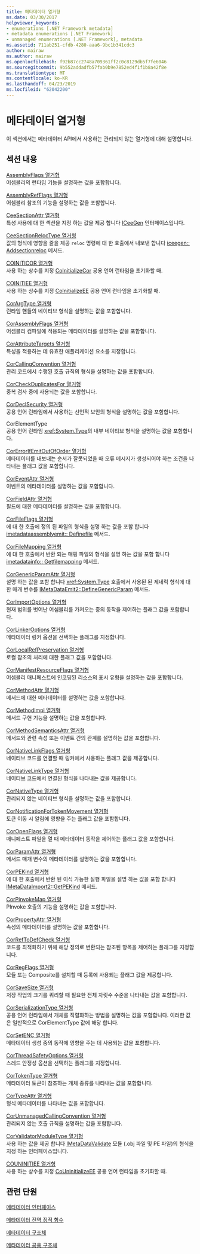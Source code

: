 ```yaml
---
title: 메타데이터 열거형
ms.date: 03/30/2017
helpviewer_keywords:
- enumerations [.NET Framework metadata]
- metadata enumerations [.NET Framework]
- unmanaged enumerations [.NET Framework], metadata
ms.assetid: 711ab251-cfdb-4280-aaa6-9bc1b341cdc3
author: mairaw
ms.author: mairaw
ms.openlocfilehash: f92b87cc2748a709361ff2c0c8129db5f7fe6046
ms.sourcegitcommit: 9b552addadfb57fab0b9e7852ed4f1f1b8a42f8e
ms.translationtype: MT
ms.contentlocale: ko-KR
ms.lasthandoff: 04/23/2019
ms.locfileid: "62042200"
---
```

# <a name="metadata-enumerations"></a>메타데이터 열거형
이 섹션에서는 메타데이터 API에서 사용하는 관리되지 않는 열거형에 대해 설명합니다.  
  
## <a name="in-this-section"></a>섹션 내용  
 [AssemblyFlags 열거형](../../../../docs/framework/unmanaged-api/metadata/assemblyflags-enumeration.md)  
 어셈블리의 런타임 기능을 설명하는 값을 포함합니다.  
  
 [AssemblyRefFlags 열거형](../../../../docs/framework/unmanaged-api/metadata/assemblyrefflags-enumeration.md)  
 어셈블리 참조의 기능을 설명하는 값을 포함합니다.  
  
 [CeeSectionAttr 열거형](../../../../docs/framework/unmanaged-api/metadata/ceesectionattr-enumeration.md)  
 특성 사용에 대 한 섹션을 지정 하는 값을 제공 합니다 [ICeeGen](../../../../docs/framework/unmanaged-api/metadata/iceegen-interface.md) 인터페이스입니다.  
  
 [CeeSectionRelocType 열거형](../../../../docs/framework/unmanaged-api/metadata/ceesectionreloctype-enumeration.md)  
 값의 형식에 영향을 줄을 제공 `reloc` 명령에 대 한 호출에서 내보낸 합니다 [iceegen:: Addsectionreloc](../../../../docs/framework/unmanaged-api/metadata/iceegen-addsectionreloc-method.md) 메서드.  
  
 [COINITICOR 열거형](../../../../docs/framework/unmanaged-api/metadata/coiniticor-enumeration.md)  
 사용 하는 상수를 지정 [CoInitializeCor](../../../../docs/framework/unmanaged-api/hosting/coinitializecor-function.md) 공용 언어 런타임을 초기화할 때.  
  
 [COINITIEE 열거형](../../../../docs/framework/unmanaged-api/metadata/coinitiee-enumeration.md)  
 사용 하는 상수를 지정 [CoInitializeEE](../../../../docs/framework/unmanaged-api/hosting/coinitializeee-function.md) 공용 언어 런타임을 초기화할 때.  
  
 [CorArgType 열거형](../../../../docs/framework/unmanaged-api/metadata/corargtype-enumeration.md)  
 런타임 핸들의 네이티브 형식을 설명하는 값을 포함합니다.  
  
 [CorAssemblyFlags 열거형](../../../../docs/framework/unmanaged-api/metadata/corassemblyflags-enumeration.md)  
 어셈블리 컴파일에 적용되는 메타데이터를 설명하는 값을 포함합니다.  
  
 [CorAttributeTargets 열거형](../../../../docs/framework/unmanaged-api/metadata/corattributetargets-enumeration.md)  
 특성을 적용하는 데 유효한 애플리케이션 요소를 지정합니다.  
  
 [CorCallingConvention 열거형](../../../../docs/framework/unmanaged-api/metadata/corcallingconvention-enumeration.md)  
 관리 코드에서 수행된 호출 규칙의 형식을 설명하는 값을 포함합니다.  
  
 [CorCheckDuplicatesFor 열거형](../../../../docs/framework/unmanaged-api/metadata/corcheckduplicatesfor-enumeration.md)  
 중복 검사 중에 사용되는 값을 포함합니다.  
  
 [CorDeclSecurity 열거형](../../../../docs/framework/unmanaged-api/metadata/cordeclsecurity-enumeration.md)  
 공용 언어 런타임에서 사용하는 선언적 보안의 형식을 설명하는 값을 포함합니다.  
  
 CorElementType  
 공용 언어 런타임 <xref:System.Type>의 내부 네이티브 형식을 설명하는 값을 포함합니다.  
  
 [CorErrorIfEmitOutOfOrder 열거형](../../../../docs/framework/unmanaged-api/metadata/corerrorifemitoutoforder-enumeration.md)  
 메타데이터를 내보내는 순서가 잘못되었을 때 오류 메시지가 생성되어야 하는 조건을 나타내는 플래그 값을 포함합니다.  
  
 [CorEventAttr 열거형](../../../../docs/framework/unmanaged-api/metadata/coreventattr-enumeration.md)  
 이벤트의 메타데이터를 설명하는 값을 포함합니다.  
  
 [CorFieldAttr 열거형](../../../../docs/framework/unmanaged-api/metadata/corfieldattr-enumeration.md)  
 필드에 대한 메타데이터를 설명하는 값을 포함합니다.  
  
 [CorFileFlags 열거형](../../../../docs/framework/unmanaged-api/metadata/corfileflags-enumeration.md)  
 에 대 한 호출에 정의 된 파일의 형식을 설명 하는 값을 포함 합니다 [imetadataassemblyemit:: Definefile](../../../../docs/framework/unmanaged-api/metadata/imetadataassemblyemit-definefile-method.md) 메서드.  
  
 [CorFileMapping 열거형](../../../../docs/framework/unmanaged-api/metadata/corfilemapping-enumeration.md)  
 에 대 한 호출에서 반환 되는 매핑 파일의 형식을 설명 하는 값을 포함 합니다 [imetadatainfo:: Getfilemapping](../../../../docs/framework/unmanaged-api/metadata/imetadatainfo-getfilemapping-method.md) 메서드.  
  
 [CorGenericParamAttr 열거형](../../../../docs/framework/unmanaged-api/metadata/corgenericparamattr-enumeration.md)  
 설명 하는 값을 포함 합니다 <xref:System.Type> 호출에서 사용된 된 제네릭 형식에 대 한 매개 변수를 [IMetaDataEmit2::DefineGenericParam](../../../../docs/framework/unmanaged-api/metadata/imetadataemit2-definegenericparam-method.md) 메서드.  
  
 [CorImportOptions 열거형](../../../../docs/framework/unmanaged-api/metadata/corimportoptions-enumeration.md)  
 현재 범위를 벗어난 어셈블리를 가져오는 중의 동작을 제어하는 플래그 값을 포함합니다.  
  
 [CorLinkerOptions 열거형](../../../../docs/framework/unmanaged-api/metadata/corlinkeroptions-enumeration.md)  
 메타데이터 링커 옵션을 선택하는 플래그를 지정합니다.  
  
 [CorLocalRefPreservation 열거형](../../../../docs/framework/unmanaged-api/metadata/corlocalrefpreservation-enumeration.md)  
 로컬 참조의 처리에 대한 플래그 값을 포함합니다.  
  
 [CorManifestResourceFlags 열거형](../../../../docs/framework/unmanaged-api/metadata/cormanifestresourceflags-enumeration.md)  
 어셈블리 매니페스트에 인코딩된 리소스의 표시 유형을 설명하는 값을 포함합니다.  
  
 [CorMethodAttr 열거형](../../../../docs/framework/unmanaged-api/metadata/cormethodattr-enumeration.md)  
 메서드에 대한 메타데이터를 설명하는 값을 포함합니다.  
  
 [CorMethodImpl 열거형](../../../../docs/framework/unmanaged-api/metadata/cormethodimpl-enumeration.md)  
 메서드 구현 기능을 설명하는 값을 포함합니다.  
  
 [CorMethodSemanticsAttr 열거형](../../../../docs/framework/unmanaged-api/metadata/cormethodsemanticsattr-enumeration.md)  
 메서드와 관련 속성 또는 이벤트 간의 관계를 설명하는 값을 포함합니다.  
  
 [CorNativeLinkFlags 열거형](../../../../docs/framework/unmanaged-api/metadata/cornativelinkflags-enumeration.md)  
 네이티브 코드를 연결할 때 링커에서 사용하는 플래그 값을 제공합니다.  
  
 [CorNativeLinkType 열거형](../../../../docs/framework/unmanaged-api/metadata/cornativelinktype-enumeration.md)  
 네이티브 코드에서 연결된 형식을 나타내는 값을 제공합니다.  
  
 [CorNativeType 열거형](../../../../docs/framework/unmanaged-api/metadata/cornativetype-enumeration.md)  
 관리되지 않는 네이티브 형식을 설명하는 값을 포함합니다.  
  
 [CorNotificationForTokenMovement 열거형](../../../../docs/framework/unmanaged-api/metadata/cornotificationfortokenmovement-enumeration.md)  
 토큰 이동 시 알림에 영향을 주는 플래그 값을 포함합니다.  
  
 [CorOpenFlags 열거형](../../../../docs/framework/unmanaged-api/metadata/coropenflags-enumeration.md)  
 매니페스트 파일을 열 때 메타데이터 동작을 제어하는 플래그 값을 포함합니다.  
  
 [CorParamAttr 열거형](../../../../docs/framework/unmanaged-api/metadata/corparamattr-enumeration.md)  
 메서드 매개 변수의 메타데이터를 설명하는 값을 포함합니다.  
  
 [CorPEKind 열거형](../../../../docs/framework/unmanaged-api/metadata/corpekind-enumeration.md)  
 에 대 한 호출에서 반환 된 이식 가능한 실행 파일을 설명 하는 값을 포함 합니다 [IMetaDataImport2::GetPEKind](../../../../docs/framework/unmanaged-api/metadata/imetadataimport2-getpekind-method.md) 메서드.  
  
 [CorPinvokeMap 열거형](../../../../docs/framework/unmanaged-api/metadata/corpinvokemap-enumeration.md)  
 PInvoke 호출의 기능을 설명하는 값을 포함합니다.  
  
 [CorPropertyAttr 열거형](../../../../docs/framework/unmanaged-api/metadata/corpropertyattr-enumeration.md)  
 속성의 메타데이터를 설명하는 값을 포함합니다.  
  
 [CorRefToDefCheck 열거형](../../../../docs/framework/unmanaged-api/metadata/correftodefcheck-enumeration.md)  
 코드를 최적화하기 위해 해당 정의로 변환되는 참조된 항목을 제어하는 플래그를 지정합니다.  
  
 [CorRegFlags 열거형](../../../../docs/framework/unmanaged-api/metadata/corregflags-enumeration.md)  
 모듈 또는 Composite를 설치할 때 등록에 사용되는 플래그 값을 제공합니다.  
  
 [CorSaveSize 열거형](../../../../docs/framework/unmanaged-api/metadata/corsavesize-enumeration.md)  
 저장 작업의 크기를 쿼리할 때 필요한 전체 자릿수 수준을 나타내는 값을 포함합니다.  
  
 [CorSerializationType 열거형](../../../../docs/framework/unmanaged-api/metadata/corserializationtype-enumeration.md)  
 공용 언어 런타임에서 개체를 직렬화하는 방법을 설명하는 값을 포함합니다. 이러한 값은 일반적으로 CorElementType 값에 해당 합니다.  
  
 [CorSetENC 열거형](../../../../docs/framework/unmanaged-api/metadata/corsetenc-enumeration.md)  
 메타데이터 생성 중의 동작에 영향을 주는 데 사용되는 값을 포함합니다.  
  
 [CorThreadSafetyOptions 열거형](../../../../docs/framework/unmanaged-api/metadata/corthreadsafetyoptions-enumeration.md)  
 스레드 안정성 옵션을 선택하는 플래그를 지정합니다.  
  
 [CorTokenType 열거형](../../../../docs/framework/unmanaged-api/metadata/cortokentype-enumeration.md)  
 메타데이터 토큰이 참조하는 개체 종류를 나타내는 값을 포함합니다.  
  
 [CorTypeAttr 열거형](../../../../docs/framework/unmanaged-api/metadata/cortypeattr-enumeration.md)  
 형식 메타데이터를 나타내는 값을 포함합니다.  
  
 [CorUnmanagedCallingConvention 열거형](../../../../docs/framework/unmanaged-api/metadata/corunmanagedcallingconvention-enumeration.md)  
 관리되지 않는 호출 규칙을 설명하는 값을 포함합니다.  
  
 [CorValidatorModuleType 열거형](../../../../docs/framework/unmanaged-api/metadata/corvalidatormoduletype-enumeration.md)  
 사용 하는 값을 제공 합니다 [IMetaDataValidate](../../../../docs/framework/unmanaged-api/metadata/imetadatavalidate-interface.md) 모듈 (.obj 파일 및 PE 파일)의 형식을 지정 하는 인터페이스입니다.  
  
 [COUNINITIEE 열거형](../../../../docs/framework/unmanaged-api/metadata/couninitiee-enumeration.md)  
 사용 하는 상수를 지정 [CoUninitializeEE](../../../../docs/framework/unmanaged-api/hosting/couninitializeee-function.md) 공용 언어 런타임을 초기화할 때.  
  
## <a name="related-sections"></a>관련 단원  
 [메타데이터 인터페이스](../../../../docs/framework/unmanaged-api/metadata/metadata-interfaces.md)  
  
 [메타데이터 전역 정적 함수](../../../../docs/framework/unmanaged-api/metadata/metadata-global-static-functions.md)  
  
 [메타데이터 구조체](../../../../docs/framework/unmanaged-api/metadata/metadata-structures.md)  
  
 [메타데이터 공용 구조체](../../../../docs/framework/unmanaged-api/metadata/metadata-unions.md)
